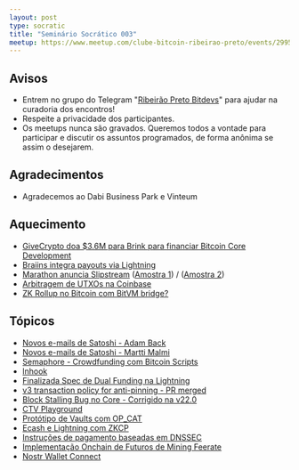 ```yaml
---
layout: post
type: socratic
title: "Seminário Socrático 003"
meetup: https://www.meetup.com/clube-bitcoin-ribeirao-preto/events/299528594/
---
```


## Avisos

- Entrem no grupo do Telegram "[Ribeirão Preto Bitdevs](https://t.me/bitdevsrp)" para ajudar na curadoria dos encontros!
- Respeite a privacidade dos participantes.
- Os meetups nunca são gravados. Queremos todos a vontade para participar e discutir os assuntos programados, de forma anônima se assim o desejarem.

## Agradecimentos

- Agradecemos ao Dabi Business Park e Vinteum

## Aquecimento

* [GiveCrypto doa $3.6M para Brink para financiar Bitcoin Core Development](https://twitter.com/bitcoinbrink/status/1758544229721120870)
* [Braiins integra payouts via Lightning](https://twitter.com/BraiinsMining/status/1760319741560856983)
* [Marathon anuncia Slipstream](https://ir.mara.com/news-events/press-releases/detail/1343/marathon-digital-holdings-launches-slipstream) ([Amostra 1](https://twitter.com/mononautical/status/1760746059956187414)) / ([Amostra 2](https://twitter.com/mononautical/status/1760746059956187414))
* [Arbitragem de UTXOs na Coinbase](https://twitter.com/mononautical/status/1758262223456162279)
* [ZK Rollup no Bitcoin com BitVM bridge?](https://twitter.com/citrea_xyz/status/1754883284893356368)



## Tópicos

* [Novos e-mails de Satoshi - Adam Back](https://bitcoinmagazine.com/technical/bitcoin-adam-backs-complete-emails-satoshi-nakamoto)
* [Novos e-mails de Satoshi - Martti Malmi](https://mmalmi.github.io/satoshi/)
* [Semaphore - Crowdfunding com Bitcoin Scripts](https://github.com/supertestnet/semaphore)
* [lnhook](https://github.com/jaonoctus/lnhook)
* [Finalizada Spec de Dual Funding na Lightning](https://github.com/lightning/bolts/pull/851)
* [v3 transaction policy for anti-pinning - PR merged](https://github.com/bitcoin/bitcoin/pull/28948)
* [Block Stalling Bug no Core - Corrigido na v22.0](https://delvingbitcoin.org/t/block-stalling-issue-in-core-prior-to-v22-0/499)
* [CTV Playground](https://ctv.ursus.camp)
* [Protótipo de Vaults com OP_CAT](https://delvingbitcoin.org/t/basic-vault-prototype-using-op-cat/576)
* [Ecash e Lightning com ZKCP](https://delvingbitcoin.org/t/ecash-and-lightning-via-zkcp/586)
* [Instruções de pagamento baseadas em DNSSEC](https://delvingbitcoin.org/t/human-readable-bitcoin-payment-instructions/542/)
* [Implementação Onchain de Futuros de Mining Feerate](https://delvingbitcoin.org/t/an-onchain-implementation-of-mining-feerate-futures/547)
* [Nostr Wallet Connect](https://blog.getalby.com/scaling-bitcoin-apps/)